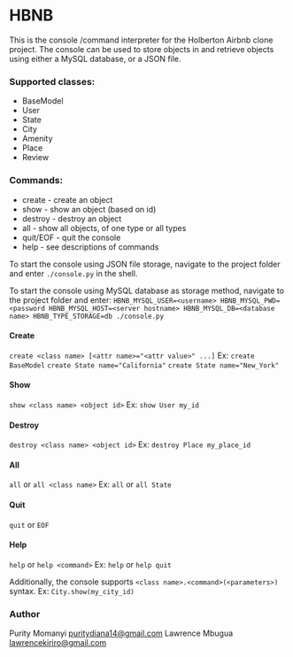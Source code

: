 # HBNB

This is the console /command interpreter for the Holberton Airbnb clone project. The console can be used to store objects in and retrieve objects using either a MySQL database, or a JSON file.

### Supported classes:

- BaseModel
- User
- State
- City
- Amenity
- Place
- Review

### Commands:

- create - create an object
- show - show an object (based on id)
- destroy - destroy an object
- all - show all objects, of one type or all types
- quit/EOF - quit the console
- help - see descriptions of commands

To start the console using JSON file storage, navigate to the project folder and enter `./console.py` in the shell.

To start the console using MySQL database as storage method, navigate to the project folder and enter:
`HBNB_MYSQL_USER=<username> HBNB_MYSQL_PWD=<password HBNB_MYSQL_HOST=<server hostname> HBNB_MYSQL_DB=<database name> HBNB_TYPE_STORAGE=db ./console.py`

#### Create

`create <class name> [<attr name>="<attr value>" ...]`
Ex:
`create BaseModel`
`create State name="California"`
`create State name="New_York"`

#### Show

`show <class name> <object id>`
Ex:
`show User my_id`

#### Destroy

`destroy <class name> <object id>`
Ex:
`destroy Place my_place_id`

#### All

`all` or `all <class name>`
Ex:
`all` or `all State`

#### Quit

`quit` or `EOF`

#### Help

`help` or `help <command>`
Ex:
`help` or `help quit`

Additionally, the console supports `<class name>.<command>(<parameters>)` syntax.
Ex:
`City.show(my_city_id)`

### Author

Purity Momanyi puritydiana14@gmail.com
Lawrence Mbugua lawrencekiriro@gmail.com
